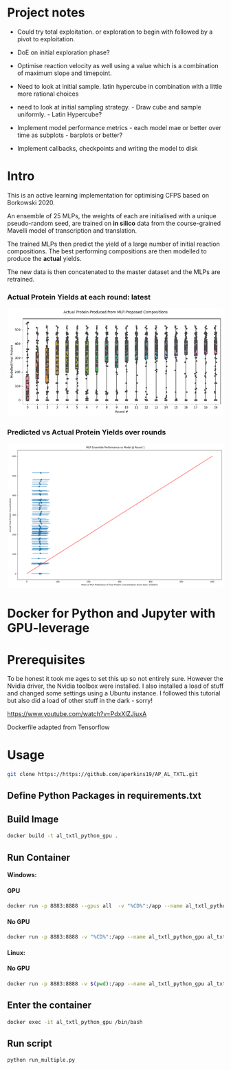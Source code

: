 # Project notes



* Could try total exploitation. or exploration to begin with followed by a pivot to exploitation.
* DoE on initial exploration phase?

* Optimise reaction velocity as well using a value which is a combination of maximum slope and timepoint. 
* Need to look at initial sample. latin hypercube in combination with a little more rational choices

* need to look at initial sampling strategy. - Draw cube and sample uniformly. - Latin Hypercube?

* Implement model performance metrics - each model mae or better over time as subplots - barplots or better?

* Implement callbacks, checkpoints and writing the model to disk

# Intro

 This is an active learning implementation for optimising CFPS based on Borkowski 2020.

 An ensemble of 25 MLPs, the weights of each are initialised with a unique pseudo-random seed, are trained on **in silico** data from the course-grained Mavelli model of transcription and translation.

 The trained MLPs then predict the yield of a large number of initial reaction compositions. The best performing compositions are then modelled to produce the **actual** yields.  

 The new data is then concatenated to the master dataset and the MLPs are retrained.

 
### Actual Protein Yields at each round: latest

![Actual Protein Yields at each round](datasets/plots/experiment_rounds_box_plots.png)

### Predicted vs Actual Protein Yields over rounds

![Predicted vs Actual Protein Yields over rounds](datasets/plots/borokowski_recreation_performance_gif.gif)

# Docker for Python and Jupyter with GPU-leverage

# Prerequisites

To be honest it took me ages to set this up so not entirely sure. However the Nvidia driver, the Nvidia toolbox were installed. I also installed a load of stuff and changed some settings using a Ubuntu instance. I followed this tutorial but also did a load of other stuff in the dark - sorry!

https://www.youtube.com/watch?v=PdxXlZJiuxA

Dockerfile adapted from Tensorflow

# Usage

```bash
git clone https://https://github.com/aperkins19/AP_AL_TXTL.git
```

## Define Python Packages in requirements.txt

## Build Image

```bash
docker build -t al_txtl_python_gpu .
```


## Run Container

#### Windows:
#### GPU
```bash
docker run -p 8883:8888 --gpus all  -v "%CD%":/app --name al_txtl_python_gpu al_txtl_python_gpu
```
#### No GPU
```bash
docker run -p 8883:8888 -v "%CD%":/app --name al_txtl_python_gpu al_txtl_python_gpu
```
#### Linux:
#### No GPU

```bash
docker run -p 8883:8888 -v $(pwd):/app --name al_txtl_python_gpu al_txtl_python_gpu
```

## Enter the container

```bash
docker exec -it al_txtl_python_gpu /bin/bash
```


## Run script

```bash
python run_multiple.py
```
